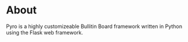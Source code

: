 About
=====

Pyro is a highly customizeable Bullitin Board framework written in Python using the Flask web framework.
